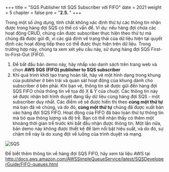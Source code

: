 +++
title = "SQS Publisher tới SQS Subscriber với FIFO"
date = 2021
weight = 5
chapter = false
pre = "<b>2.5. </b>"
+++

Trong một số ứng dụng, tính chất không xác định thứ tự các thông tin nhận được trong hàng đợi SQS có thể có vấn đề. Ví dụ: nếu hàng đợi chứa các hoạt động CRUD, chúng cần được subscriber thực hiện theo thứ tự mà chúng đã được gửi đi, vì các giả định về trạng thái của dữ liệu hiện tại quyết định các hoạt động tiếp theo có thể được thực hiện trên dữ liệu. Trong trường hợp này, chúng ta xem xét yêu cầu này, sử dụng hàng đợi SQS First-In-First-Out (FIFO).

1. Để bắt đầu bản demo này, hãy nhấp vào danh sách trên trang web và chọn **AWS SQS (FIFO) publisher to SQS subscriber**
2. Khi quá trình khởi tạo trang hoàn tất, hãy vẽ một hình dạng trong khung của publisher ở bên trái và quan sát hoạt động của khung dành cho subscriber ở bên phải. Khi bạn vẽ, thông tin sẽ được gửi đến hàng đợi SQS FIFO chứa thông tin về tọa độ X & Y của chuột. Các thông tin này sẽ được nhận bởi trình duyệt đang lấy dữ liệu cùng hàng đợi SQS - một subscriber duy nhất. Các điểm vẽ sẽ được hiển thị theo **cùng một thứ tự** mà bạn đã vẽ chúng, và do đó, **cùng một thứ tự** chúng đã được xuất bản vào hàng đợi SQS FIFO. Hoạt động của FIFO đã bảo toàn thứ tự thông tin mà bỏ qua thông lượng và độ trễ. Bạn có thể nhận thấy có thêm một khoảng thời gian trễ trước khi bắt đầu nhận được thông tin. Một lần nữa, bản demo này không được thiết kế để làm nổi bật hiệu suất, và do đó, sự chậm trễ này là do xung đột về luồng của trình duyệt và mạng.

![SQS](/images/2/11.png?width=90pc)

Để biết thêm thông tin về hàng đợi SQS FIFO, hãy xem tài liệu AWS tại http://docs.aws.amazon.com/AWSSimpleQueueService/latest/SQSDeveloperGuide/FIFO-queues.html
